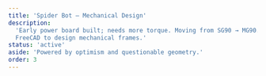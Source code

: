 ```yaml
---
title: 'Spider Bot — Mechanical Design'
description:
  'Early power board built; needs more torque. Moving from SG90 → MG90. Learning
  FreeCAD to design mechanical frames.'
status: 'active'
aside: 'Powered by optimism and questionable geometry.'
order: 3
---
```

